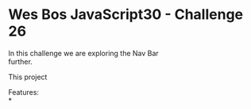 # Wes Bos JavaScript30 - Challenge 26

In this challenge we are exploring the Nav Bar  
further.

This project 

Features:  
* 